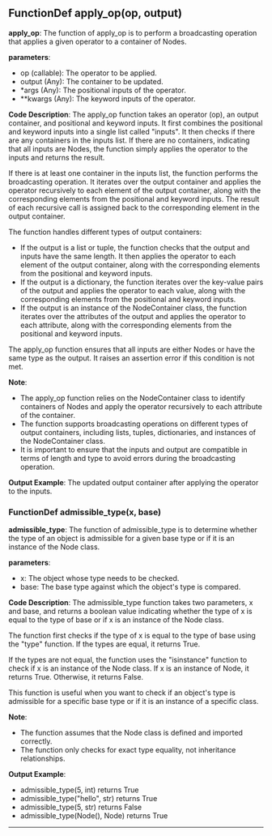 ## FunctionDef apply_op(op, output)
**apply_op**: The function of apply_op is to perform a broadcasting operation that applies a given operator to a container of Nodes.

**parameters**:
- op (callable): The operator to be applied.
- output (Any): The container to be updated.
- *args (Any): The positional inputs of the operator.
- **kwargs (Any): The keyword inputs of the operator.

**Code Description**:
The apply_op function takes an operator (op), an output container, and positional and keyword inputs. It first combines the positional and keyword inputs into a single list called "inputs". It then checks if there are any containers in the inputs list. If there are no containers, indicating that all inputs are Nodes, the function simply applies the operator to the inputs and returns the result.

If there is at least one container in the inputs list, the function performs the broadcasting operation. It iterates over the output container and applies the operator recursively to each element of the output container, along with the corresponding elements from the positional and keyword inputs. The result of each recursive call is assigned back to the corresponding element in the output container.

The function handles different types of output containers:
- If the output is a list or tuple, the function checks that the output and inputs have the same length. It then applies the operator to each element of the output container, along with the corresponding elements from the positional and keyword inputs.
- If the output is a dictionary, the function iterates over the key-value pairs of the output and applies the operator to each value, along with the corresponding elements from the positional and keyword inputs.
- If the output is an instance of the NodeContainer class, the function iterates over the attributes of the output and applies the operator to each attribute, along with the corresponding elements from the positional and keyword inputs.

The apply_op function ensures that all inputs are either Nodes or have the same type as the output. It raises an assertion error if this condition is not met.

**Note**:
- The apply_op function relies on the NodeContainer class to identify containers of Nodes and apply the operator recursively to each attribute of the container.
- The function supports broadcasting operations on different types of output containers, including lists, tuples, dictionaries, and instances of the NodeContainer class.
- It is important to ensure that the inputs and output are compatible in terms of length and type to avoid errors during the broadcasting operation.

**Output Example**:
The updated output container after applying the operator to the inputs.
### FunctionDef admissible_type(x, base)
**admissible_type**: The function of admissible_type is to determine whether the type of an object is admissible for a given base type or if it is an instance of the Node class.

**parameters**:
- x: The object whose type needs to be checked.
- base: The base type against which the object's type is compared.

**Code Description**:
The admissible_type function takes two parameters, x and base, and returns a boolean value indicating whether the type of x is equal to the type of base or if x is an instance of the Node class.

The function first checks if the type of x is equal to the type of base using the "type" function. If the types are equal, it returns True.

If the types are not equal, the function uses the "isinstance" function to check if x is an instance of the Node class. If x is an instance of Node, it returns True. Otherwise, it returns False.

This function is useful when you want to check if an object's type is admissible for a specific base type or if it is an instance of a specific class.

**Note**:
- The function assumes that the Node class is defined and imported correctly.
- The function only checks for exact type equality, not inheritance relationships.

**Output Example**:
- admissible_type(5, int) returns True
- admissible_type("hello", str) returns True
- admissible_type(5, str) returns False
- admissible_type(Node(), Node) returns True
***
